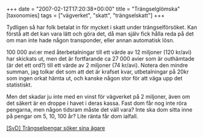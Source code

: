 +++
date = "2007-02-12T17:20:38+00:00"
title = "Trängselglömska"
[taxonomies]
tags = ["vägverket", "skatt", "trängselskatt"]
+++

Tydligen så har folk betalat in för mycket i skatt under trängselförsöket. Kan förstå att det kan vara lätt och göra det, då man själv fick hålla reda på det om man inte hade någon transponder, eller annan automatisk lösn.

100 000 avi:er med återbetalningar till ett värde av 12 miljoner (120 kr/avi) har skickats ut, men det är fortfarande ca 27 000 avier som är outhämtade (är det ett ord?) till ett värde av 2 miljoner (74 kr/avi). Notera den mindre summan, jag tolkar det som att det är krafset kvar, utbetalningar på 20kr som ingen orkat hämta ut, och kanske någon stor för att väga upp det statistiskt.

Men det skadar ju inte med en vinst för vägverket på 2 miljoner, även om det säkert är en droppe i havet i deras kassa. Fast dom får nog inte röra pengarna, men någon tidsram måste det väll vara? Inte ska dom sitta inne på pengar om 5, 10, 100 år? Lite ränta får dom ialfall.

[[SvD] Trängselpengar söker sina ägare][1]



<small></small>

 [1]: http://www.svd.se/dynamiskt/inrikes/did_14607376.asp
